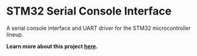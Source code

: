 # STM32 Serial Console Interface

A serial console interface and UART driver for the STM32 microcontroller lineup.

**Learn more about this project [here](https://grantwilk.com/portfolio/stm32-serial-interface/).**
